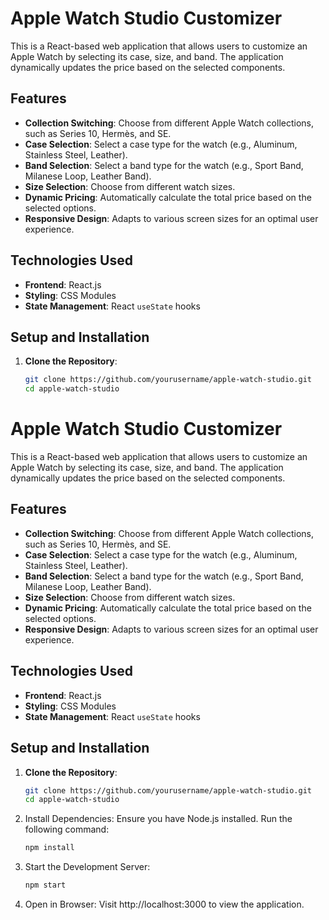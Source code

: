 # Apple Watch Studio Customizer

This is a React-based web application that allows users to customize an Apple Watch by selecting its case, size, and band. The application dynamically updates the price based on the selected components.

## Features

- **Collection Switching**: Choose from different Apple Watch collections, such as Series 10, Hermès, and SE.
- **Case Selection**: Select a case type for the watch (e.g., Aluminum, Stainless Steel, Leather).
- **Band Selection**: Select a band type for the watch (e.g., Sport Band, Milanese Loop, Leather Band).
- **Size Selection**: Choose from different watch sizes.
- **Dynamic Pricing**: Automatically calculate the total price based on the selected options.
- **Responsive Design**: Adapts to various screen sizes for an optimal user experience.

## Technologies Used

- **Frontend**: React.js
- **Styling**: CSS Modules
- **State Management**: React `useState` hooks

## Setup and Installation

1. **Clone the Repository**:
   ```bash
   git clone https://github.com/yourusername/apple-watch-studio.git
   cd apple-watch-studio
# Apple Watch Studio Customizer

This is a React-based web application that allows users to customize an Apple Watch by selecting its case, size, and band. The application dynamically updates the price based on the selected components.

## Features

- **Collection Switching**: Choose from different Apple Watch collections, such as Series 10, Hermès, and SE.
- **Case Selection**: Select a case type for the watch (e.g., Aluminum, Stainless Steel, Leather).
- **Band Selection**: Select a band type for the watch (e.g., Sport Band, Milanese Loop, Leather Band).
- **Size Selection**: Choose from different watch sizes.
- **Dynamic Pricing**: Automatically calculate the total price based on the selected options.
- **Responsive Design**: Adapts to various screen sizes for an optimal user experience.

## Technologies Used

- **Frontend**: React.js
- **Styling**: CSS Modules
- **State Management**: React `useState` hooks

## Setup and Installation

1. **Clone the Repository**:
   ```bash
   git clone https://github.com/yourusername/apple-watch-studio.git
   cd apple-watch-studio


2. Install Dependencies: Ensure you have Node.js installed. Run the following command:
   ```bash
   npm install


3. Start the Development Server:
   ```bash
   npm start

4. Open in Browser: Visit http://localhost:3000 to view the application.


